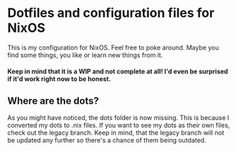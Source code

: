 # Dotfiles and configuration files for NixOS
This is my configuration for NixOS. Feel free to poke around. Maybe you find some things, you like or learn new things from it.

#### Keep in mind that it is a WIP and not complete at all! I'd even be surprised if it'd work right now to be honest.

## Where are the dots?
As you might have noticed, the dots folder is now missing. This is because I converted my dots to .nix files. If you want to see my dots as their own files, check out the legacy branch. Keep in mind, that the legacy branch will not be updated any further so there's a chance of them being outdated.
